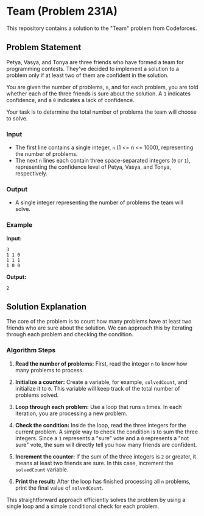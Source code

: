 # Team (Problem 231A)

This repository contains a solution to the "Team" problem from Codeforces.

## Problem Statement

Petya, Vasya, and Tonya are three friends who have formed a team for programming contests. They've decided to implement a solution to a problem only if at least two of them are confident in the solution.

You are given the number of problems, `n`, and for each problem, you are told whether each of the three friends is sure about the solution. A `1` indicates confidence, and a `0` indicates a lack of confidence.

Your task is to determine the total number of problems the team will choose to solve.

### Input
- The first line contains a single integer, `n` (1 <= n <= 1000), representing the number of problems.
- The next `n` lines each contain three space-separated integers (`0` or `1`), representing the confidence level of Petya, Vasya, and Tonya, respectively.

### Output
- A single integer representing the number of problems the team will solve.

### Example

**Input:**
```
3
1 1 0
1 1 1
1 0 0
```

**Output:**
```
2
```

## Solution Explanation

The core of the problem is to count how many problems have at least two friends who are sure about the solution. We can approach this by iterating through each problem and checking the condition.

### Algorithm Steps

1. **Read the number of problems:** First, read the integer `n` to know how many problems to process.

2. **Initialize a counter:** Create a variable, for example, `solvedCount`, and initialize it to `0`. This variable will keep track of the total number of problems solved.

3. **Loop through each problem:** Use a loop that runs `n` times. In each iteration, you are processing a new problem.

4. **Check the condition:** Inside the loop, read the three integers for the current problem. A simple way to check the condition is to sum the three integers. Since a `1` represents a "sure" vote and a `0` represents a "not sure" vote, the sum will directly tell you how many friends are confident.

5. **Increment the counter:** If the sum of the three integers is `2` or greater, it means at least two friends are sure. In this case, increment the `solvedCount` variable.

6. **Print the result:** After the loop has finished processing all `n` problems, print the final value of `solvedCount`.

This straightforward approach efficiently solves the problem by using a single loop and a simple conditional check for each problem.

